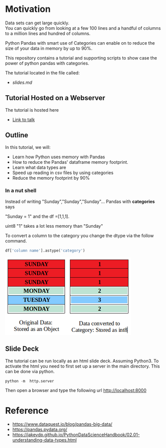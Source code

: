 

# Motivation
Data sets can get large quickly.  
You can quickly go from looking at a few 100 lines and a handful of columns to a million lines and hundred of columns.  

Python Pandas with smart use of Categories can enable on to reduce the size of your data in memory by up to 90%.

This repository contains a tutorial and supporting scripts to show case the power of python pandas with categories.  

The tutorial located in the file called:
* *slides.md*

## Tutorial Hosted on a Webserver

The tutorial is hosted here

* [Link to talk](https://didactexgit.github.io/Talk-ProcessingLargeDatawithPandas/)


## Outline
In this tutorial, we will:
* Learn how Python uses memory with Pandas
* How to reduce the Pandas' dataframe memory footprint.
* Learn what data types are
* Speed up reading in csv files by using categories
* Reduce the memory footprint by 90%


### In a nut shell

Instead of writing "Sunday","Sunday","Sunday"... Pandas with **categories** says

"Sunday = 1" and the df =[1,1,1].

uint8 "1" takes a lot less memory than "Sunday"

To convert a column to the category you change the  dtype via the follow command.

```Python
df['column name'].astype('category')
```

![SundaySunday df](./images/SundaySunday.png)

## Slide Deck
The tutorial can be run locally as an html slide deck.
Assuming Python3. To activate the html you need to first set up a server in the main directory.  This can be done via python.

```python
python -m  http.server
```

Then open a browser and type the following url
[http://localhost:8000](http://localhost:8000)

# Reference
* https://www.dataquest.io/blog/pandas-big-data/
* https://pandas.pydata.org/
* https://jakevdp.github.io/PythonDataScienceHandbook/02.01-understanding-data-types.html
